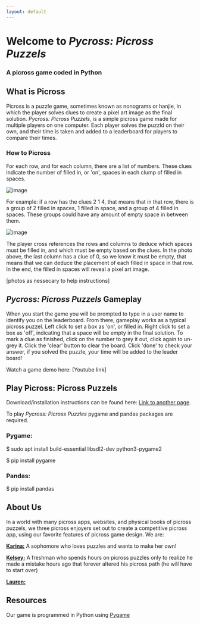 ```yaml
---
layout: default
---
```


# Welcome to _Pycross: Picross Puzzels_
### A picross game coded in Python

## What is Picross
Picross is a puzzle game, sometimes known as nonograms or hanjie, in which the player solves clues to create a pixel art image as the final solution. _Pycross: Picross Puzzels_, is a simple picross game made for multiple players on one computer. Each player solves the puzzld on their own, and their time is taken and added to a leaderboard for players to compare their times.
### How to Picross
For each row, and for each column, there are a list of numbers. These clues indicate the number of filled in, or 'on', spaces in each clump of filled in spaces. 

![image](https://user-images.githubusercontent.com/53787940/236456617-d155d8f2-a2b6-40b3-b0c8-ec7c7d4ac5fe.png)

For example: if a row has the clues 2 1 4, that means that in that row, there is a group of 2 filled in spaces, 1 filled in space, and a group of 4 filled in spaces. These groups could have any amount of empty space in between them.

![image](https://user-images.githubusercontent.com/53787940/236456864-00746768-2d2f-49ba-896e-79efd3a3b514.png)

The player cross references the rows and columns to deduce which spaces must be filled in, and which must be empty based on the clues. In the photo above, the last column has a clue of 0, so we know it must be empty, that means that we can deduce the placement of each filled in space in that row. In the end, the filled in spaces will reveal a pixel art image.

[photos as nessecary to help instructions]

## _Pycross: Picross Puzzels_ Gameplay
When you start the game you will be prompted to type in a user name to identify you on the leaderboard. From there, gameplay works as a typical picross puzzel. Left click to set a box as 'on', or filled in. Right click to set a box as 'off', indicating that a space will be empty in the final solution. To mark a clue as finished, click on the number to grey it out, click again to un-grey it. Click the 'clear' button to clear the board. Click 'done' to check your answer, if you solved the puzzle, your time will be added to the leader board!

Watch a game demo here: [Youtube link]

## Play Picross: Picross Puzzels
Download/installation instructions can be found here:
[Link to another page](./another-page.html).

To play _Pycross: Picross Puzzles_ pygame and pandas packages are required.
### Pygame:
$ sudo apt install build-essential libsdl2-dev python3-pygame2 <p>
$ pip install pygame

### Pandas:
$ pip install pandas

## About Us
In a world with many picross apps, websites, and physical books of picross puzzels, we three picross enjoyers set out to create a competitive picross app, using our favorite features of picross game design. We are:

[**Karina:**](https://github.com/kclamoreux) A sophomore who loves puzzles and wants to make her own!

[**Kelsey:**](https://github.com/kelsedilla) A freshman who spends hours on picross puzzles only to realize he made a mistake hours ago that forever altered his picross path (he will have to start over)

[**Lauren:**](https://github.com/lnalajala)

## Resources
Our game is programmed in Python using [Pygame](https://www.pygame.org/news)
  
